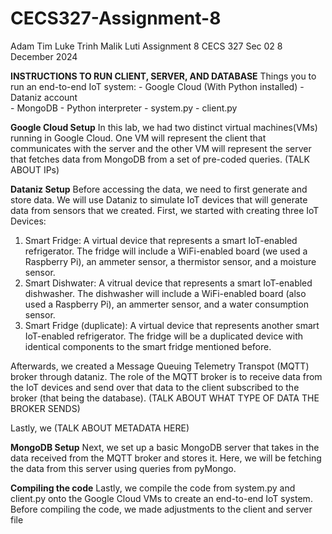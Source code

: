 # CECS327-Assignment-8
Adam Tim
Luke Trinh
Malik Luti
Assignment 8
CECS 327 Sec 02
8 December 2024

**INSTRUCTIONS TO RUN CLIENT, SERVER, AND DATABASE**
Things you to run an end-to-end IoT system:
    - Google Cloud (With Python installed)
    - Dataniz account    
    - MongoDB
    - Python interpreter
    - system.py
    - client.py

**Google Cloud Setup**
In this lab, we had two distinct virtual machines(VMs) running in Google Cloud. One VM will represent the client that communicates with the server and the other VM will represent the server that fetches data from MongoDB from a set of pre-coded queries. (TALK ABOUT IPs)

**Dataniz Setup**
Before accessing the data, we need to first generate and store data. We will use Dataniz to simulate IoT devices that will generate data from sensors that we created. First, we started with creating three IoT Devices:
1. Smart Fridge: A virtual device that represents a smart IoT-enabled refrigerator. The fridge will include a WiFi-enabled board (we used a Raspberry Pi), an ammeter sensor, a thermistor sensor, and a moisture sensor.
2. Smart Dishwater: A vitrual device that represents a smart IoT-enabled dishwasher. The dishwasher will include a WiFi-enabled board (also used a Raspberry Pi), an ammerter sensor, and a water consumption sensor.
3. Smart Fridge (duplicate): A virtual device that represents another smart IoT-enabled refrigerator. The fridge will be a duplicated device with identical components to the smart fridge mentioned before.

Afterwards, we created a Message Queuing Telemetry Transpot (MQTT) broker through dataniz. The role of the MQTT broker is to receive data from the IoT devices and send over that data to the client subscribed to the broker (that being the database). (TALK ABOUT WHAT TYPE OF DATA THE BROKER SENDS)

Lastly, we (TALK ABOUT METADATA HERE)

**MongoDB Setup**
Next, we set up a basic MongoDB server that takes in the data received from the MQTT broker and stores it. Here, we will be fetching the data from this server using queries from pyMongo.

**Compiling the code**
Lastly, we compile the code from system.py and client.py onto the Google Cloud VMs to create an end-to-end IoT system. Before compiling the code, we made adjustments to the client and server file
